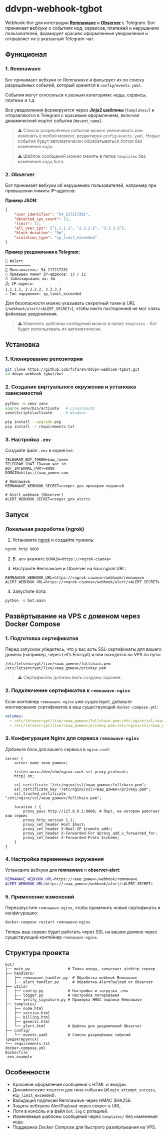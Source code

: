 # ddvpn-webhook-tgbot

Webhook-бот для интеграции **[Remnawave](https://github.com/remnawave/panel)** и **[Observer](https://github.com/0FL01/remnawave-observer)** с Telegram.
Бот принимает вебхуки о событиях нод, сервисов, платежей и нарушениях пользователей, формирует красиво оформленные уведомления и отправляет их в указанный Telegram-чат.

## Функционал

### 1. Remnawave

Бот принимает вебхуки от Remnawave и фильтрует их по списку разрешённых событий, который хранится в `config/events.yaml`.

События могут относиться к разным категориям: ноды, сервисы, платежи и т.д.

Все уведомления формируются через **Jinja2 шаблоны** (`templates/`) и отправляются в Telegram с красивым оформлением, включая динамический хештег события (`#event_name`).

> ⚠️ Список разрешённых событий можно увеличивать или изменять в любой момент, редактируя `config/events.yaml`. Новые события будут автоматически обрабатываться ботом без изменения кода.

> ⚠️ Шаблон сообщений можно менять в папке `templates` без изменения кода бота.

### 2. Observer

Бот принимает вебхуки об нарушениях пользователей, например при превышении лимита IP-адресов:

**Пример JSON:**

```json
{
	"user_identifier": "54_217217281",
	"detected_ips_count": 13,
	"limit": 12,
	"all_user_ips": ["1.1.1.1", "2.2.2.2", "3.3.3.3"],
	"block_duration": "5m",
	"violation_type": "ip_limit_exceeded"
}
```

**Пример уведомления в Telegram:**

```
🚨 #alert
➖➖➖➖➖➖➖➖➖
👤 Пользователь: 54_217217281
📡 Превышен лимит IP-адресов: 13 / 12
⏱ Заблокировано на: 5m
🖧 IP-адреса:
1.1.1.1, 2.2.2.2, 3.3.3.3
⚠ Тип нарушения: ip_limit_exceeded
```

Для безопасности можно указывать секретный токен в URL (`/webhook/alert/<ALERT_SECRET>`), чтобы никто посторонний не мог слать фейковые уведомления.

> ⚠️ Изменять шаблоны сообщений можно в папке `templates` - бот будет использовать их автоматически.

## Установка

### 1. Клонирование репозитория

```bash
git clone https://github.com/fxfuren/ddvpn-webhook-tgbot.git
cd ddvpn-webhook-tgbot/bot
```

### 2. Создание виртуального окружения и установка зависимостей

```bash
python -m venv venv
source venv/bin/activate   # Linux/macOS
venv\Scripts\activate      # Windows

pip install --upgrade pip
pip install -r requirements.txt
```

### 3. Настройка `.env`

Создайте файл `.env` в корне `bot`:

```env
TELEGRAM_BOT_TOKEN=ваш_токен
TELEGRAM_CHAT_ID=ваш_чат_id
BOT_INTERNAL_PORT=8080
DOMAIN=https://ваш_домен.com

# Remnawave
REMNAWAVE_WEBHOOK_SECRET=секрет_для_проверки_подписей

# Alert webhook (Observer)
ALERT_WEBHOOK_SECRET=секрет_для_alerts
```

## Запуск

### Локальная разработка (ngrok)

1. Установите [ngrok](https://ngrok.com/) и создайте туннель:

```bash
ngrok http 8080
```

2. В `.env` укажите `DOMAIN=https://<ngrok-ссылка>`

3. Настройте Remnawave и Observer на ваш ngrok URL:

```
REMNAWAVE_WEBHOOK_URL=https://<ngrok-ссылка>/webhook/remnawave
ALERT_WEBHOOK_URL=https://<ngrok-ссылка>/webhook/alert/<ALERT_SECRET>
```

4. Запустите бота:

```bash
python -m bot.main
```

## Развёртывание на VPS с доменом через Docker Compose

### 1. Подготовка сертификатов

Перед запуском убедитесь, что у вас есть SSL-сертификаты для вашего домена (например, через Let’s Encrypt) и они находятся на VPS по пути:

```
/etc/letsencrypt/live/<ваш_домен>/fullchain.pem
/etc/letsencrypt/live/<ваш_домен>/privkey.pem
```

> ⚠️ Сертификаты должны быть созданы заранее.

### 2. Подключение сертификатов к `remnawave-nginx`

Если контейнер `remnawave-nginx` уже существует, добавьте монтирование сертификатов в ваш существующий `docker-compose.yml`:

```yaml
volumes:
  - /etc/letsencrypt/live/<ваш_домен>/fullchain.pem:/etc/nginx/ssl/<ваш_домен>/fullchain.pem:ro
  - /etc/letsencrypt/live/<ваш_домен>/privkey.pem:/etc/nginx/ssl/<ваш_домен>/privkey.pem:ro
```

### 3. Конфигурация Nginx для сервиса `remnawave-nginx`

Добавьте блок для вашего сервиса в `nginx.conf`:

```nginx
server {
    server_name <ваш_домен>;

    listen unix:/dev/shm/nginx.sock ssl proxy_protocol;
    http2 on;

    ssl_certificate "/etc/nginx/ssl/<ваш_домен>/fullchain.pem";
    ssl_certificate_key "/etc/nginx/ssl/<ваш_домен>/privkey.pem";
    ssl_trusted_certificate "/etc/nginx/ssl/<ваш_домен>/fullchain.pem";

    location / {
        proxy_pass http://127.0.0.1:8080; # Порт, на котором работает ваш сервис
        proxy_http_version 1.1;
        proxy_set_header Host $host;
        proxy_set_header X-Real-IP $remote_addr;
        proxy_set_header X-Forwarded-For $proxy_add_x_forwarded_for;
        proxy_set_header X-Forwarded-Proto $scheme;
    }
}
```

### 4. Настройка переменных окружения

Установите вебхуки для **remnawave** и **observer-alert**:

```bash
REMNAWAVE_WEBHOOK_URL=https://<ваш_домен>/webhook/remnawave
ALERT_WEBHOOK_URL=https://<ваш_домен>/webhook/alert/<ALERT_SECRET>
```

### 5. Применение изменений

Перезапустите `remnawave-nginx`, чтобы применить новые сертификаты и конфигурацию:

```bash
docker-compose restart remnawave-nginx
```

Теперь ваш сервис будет работать через SSL на вашем домене через существующий контейнер `remnawave-nginx`.

## Структура проекта

```
bot/
├── main.py                 # Точка входа, запускает aiohttp сервер
├── handlers/
│   ├── remnawave_handler.py  # Обработка webhook Remnawave
│   ├── alert_handler.py      # Обработка AlertPayload от Observer
├── utils/
│   ├── config.py           # Настройка и загрузка .env
│   ├── logger.py           # Настройка логирования
│   └── verify_signature.py # Проверка HMAC подписи Remnawave
├── templates/
│   ├── node.html
│   ├── service.html
│   ├── billing.html
│   ├── generic.html
│   └── alert.html          # Шаблон для уведомлений Observer
├── config/
│   └── events.yaml         # Список разрешённых событий (редактируется)
└── requirements.txt
docker-compose.yml
Dockerfile
.env.example
```

## Особенности

- Красивое оформление сообщений с HTML и эмодзи.
- Динамические хештеги для типа события (`#login_attempt_success`, `#ip_limit_exceeded`).
- Валидация подписей Remnawave через HMAC SHA256.
- Защита вебхуков AlertPayload через секрет в URL.
- Логи в консоль и в файл `bot.log` с ротацией.
- Изменяемые шаблоны сообщений через `templates/` без изменения кода.
- Поддержка Docker Compose для быстрого развёртывания на VPS.
